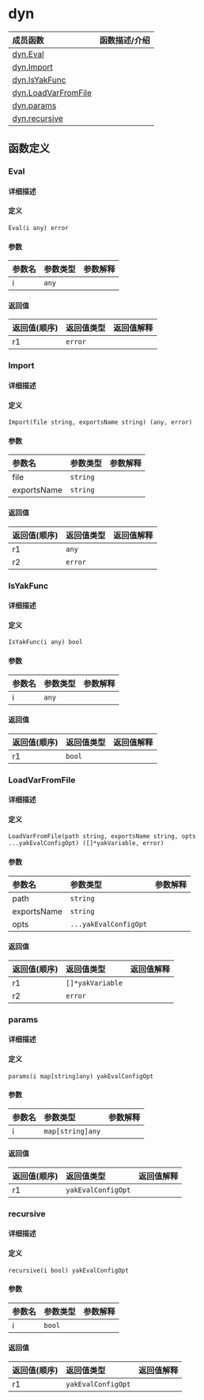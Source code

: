 # dyn

|成员函数|函数描述/介绍|
|:------|:--------|
| [dyn.Eval](#eval) ||
| [dyn.Import](#import) ||
| [dyn.IsYakFunc](#isyakfunc) ||
| [dyn.LoadVarFromFile](#loadvarfromfile) ||
| [dyn.params](#params) ||
| [dyn.recursive](#recursive) ||


## 函数定义
### Eval

#### 详细描述


#### 定义

`Eval(i any) error`

#### 参数
|参数名|参数类型|参数解释|
|:-----------|:---------- |:-----------|
| i | `any` |   |

#### 返回值
|返回值(顺序)|返回值类型|返回值解释|
|:-----------|:---------- |:-----------|
| r1 | `error` |   |


### Import

#### 详细描述


#### 定义

`Import(file string, exportsName string) (any, error)`

#### 参数
|参数名|参数类型|参数解释|
|:-----------|:---------- |:-----------|
| file | `string` |   |
| exportsName | `string` |   |

#### 返回值
|返回值(顺序)|返回值类型|返回值解释|
|:-----------|:---------- |:-----------|
| r1 | `any` |   |
| r2 | `error` |   |


### IsYakFunc

#### 详细描述


#### 定义

`IsYakFunc(i any) bool`

#### 参数
|参数名|参数类型|参数解释|
|:-----------|:---------- |:-----------|
| i | `any` |   |

#### 返回值
|返回值(顺序)|返回值类型|返回值解释|
|:-----------|:---------- |:-----------|
| r1 | `bool` |   |


### LoadVarFromFile

#### 详细描述


#### 定义

`LoadVarFromFile(path string, exportsName string, opts ...yakEvalConfigOpt) ([]*yakVariable, error)`

#### 参数
|参数名|参数类型|参数解释|
|:-----------|:---------- |:-----------|
| path | `string` |   |
| exportsName | `string` |   |
| opts | `...yakEvalConfigOpt` |   |

#### 返回值
|返回值(顺序)|返回值类型|返回值解释|
|:-----------|:---------- |:-----------|
| r1 | `[]*yakVariable` |   |
| r2 | `error` |   |


### params

#### 详细描述


#### 定义

`params(i map[string]any) yakEvalConfigOpt`

#### 参数
|参数名|参数类型|参数解释|
|:-----------|:---------- |:-----------|
| i | `map[string]any` |   |

#### 返回值
|返回值(顺序)|返回值类型|返回值解释|
|:-----------|:---------- |:-----------|
| r1 | `yakEvalConfigOpt` |   |


### recursive

#### 详细描述


#### 定义

`recursive(i bool) yakEvalConfigOpt`

#### 参数
|参数名|参数类型|参数解释|
|:-----------|:---------- |:-----------|
| i | `bool` |   |

#### 返回值
|返回值(顺序)|返回值类型|返回值解释|
|:-----------|:---------- |:-----------|
| r1 | `yakEvalConfigOpt` |   |


